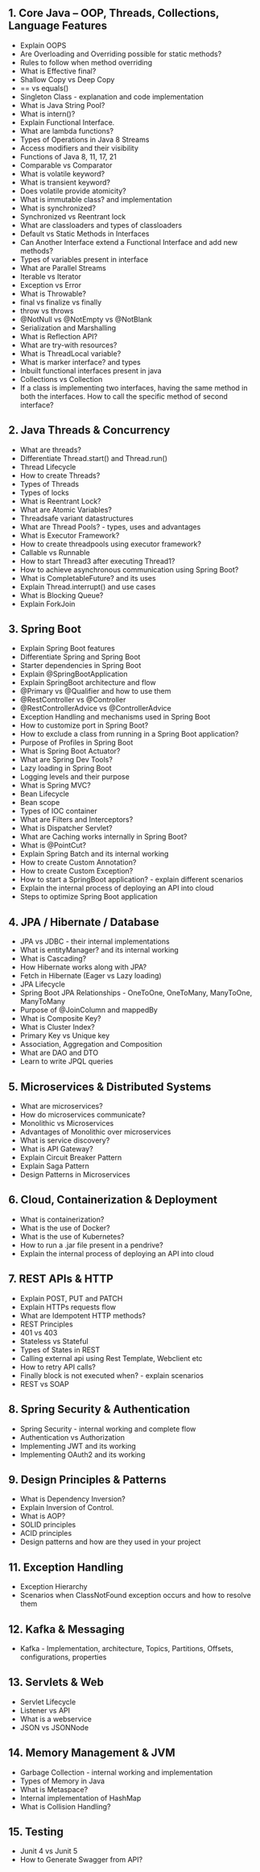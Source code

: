 ## 1. **Core Java – OOP, Threads, Collections, Language Features**

- Explain OOPS
- Are Overloading and Overriding possible for static methods?
- Rules to follow when method overriding
- What is Effective final?
- Shallow Copy vs Deep Copy
- == vs equals()
- Singleton Class - explanation and code implementation
- What is Java String Pool?
- What is intern()?
- Explain Functional Interface.
- What are lambda functions?
- Types of Operations in Java 8 Streams
- Access modifiers and their visibility
- Functions of Java 8, 11, 17, 21
- Comparable vs Comparator
- What is volatile keyword?
- What is transient keyword?
- Does volatile provide atomicity?
- What is immutable class? and implementation
- What is synchronized?
- Synchronized vs Reentrant lock
- What are classloaders and types of classloaders
- Default vs Static Methods in Interfaces
- Can Another Interface extend a Functional Interface and add new methods?
- Types of variables present in interface
- What are Parallel Streams
- Iterable vs Iterator
- Exception vs Error
- What is Throwable?
- final vs finalize vs finally
- throw vs throws
- @NotNull vs @NotEmpty vs @NotBlank
- Serialization and Marshalling
- What is Reflection API?
- What are try-with resources?
- What is ThreadLocal variable?
- What is marker interface? and types
- Inbuilt functional interfaces present in java
- Collections vs Collection
- If a class is implementing two interfaces, having the same method in both the interfaces. How to call the specific method of second interface?

## 2. **Java Threads & Concurrency**

- What are threads?
- Differentiate Thread.start() and Thread.run()
- Thread Lifecycle
- How to create Threads?
- Types of Threads
- Types of locks
- What is Reentrant Lock?
- What are Atomic Variables?
- Threadsafe variant datastructures
- What are Thread Pools? - types, uses and advantages
- What is Executor Framework?
- How to create threadpools using executor framework?
- Callable vs Runnable
- How to start Thread3 after executing Thread1?
- How to achieve asynchronous communication using Spring Boot?
- What is CompletableFuture? and its uses
- Explain Thread.interrupt() and use cases
- What is Blocking Queue?
- Explain ForkJoin

## 3. **Spring Boot**

- Explain Spring Boot features
- Differentiate Spring and Spring Boot
- Starter dependencies in Spring Boot
- Explain @SpringBootApplication
- Explain SpringBoot architecture and flow
- @Primary vs @Qualifier and how to use them
- @RestController vs @Controller
- @RestControllerAdvice vs @ControllerAdvice
- Exception Handling and mechanisms used in Spring Boot
- How to customize port in Spring Boot?
- How to exclude a class from running in a Spring Boot application?
- Purpose of Profiles in Spring Boot
- What is Spring Boot Actuator?
- What are Spring Dev Tools?
- Lazy loading in Spring Boot
- Logging levels and their purpose
- What is Spring MVC?
- Bean Lifecycle
- Bean scope
- Types of IOC container
- What are Filters and Interceptors?
- What is Dispatcher Servlet?
- What are Caching works internally in Spring Boot?
- What is @PointCut?
- Explain Spring Batch and its internal working
- How to create Custom Annotation?
- How to create Custom Exception?
- How to start a SpringBoot application? - explain different scenarios
- Explain the internal process of deploying an API into cloud
- Steps to optimize Spring Boot application

## 4. **JPA / Hibernate / Database**

- JPA vs JDBC - their internal implementations
- What is entityManager? and its internal working
- What is Cascading?
- How Hibernate works along with JPA?
- Fetch in Hibernate (Eager vs Lazy loading)
- JPA Lifecycle
- Spring Boot JPA Relationships - OneToOne, OneToMany, ManyToOne, ManyToMany
- Purpose of @JoinColumn and mappedBy
- What is Composite Key?
- What is Cluster Index?
- Primary Key vs Unique key
- Association, Aggregation and Composition
- What are DAO and DTO
- Learn to write JPQL queries

## 5. **Microservices & Distributed Systems**

- What are microservices?
- How do microservices communicate?
- Monolithic vs Microservices
- Advantages of Monolithic over microservices
- What is service discovery?
- What is API Gateway?
- Explain Circuit Breaker Pattern
- Explain Saga Pattern
- Design Patterns in Microservices

## 6. **Cloud, Containerization & Deployment**

- What is containerization?
- What is the use of Docker?
- What is the use of Kubernetes?
- How to run a .jar file present in a pendrive?
- Explain the internal process of deploying an API into cloud

## 7. **REST APIs & HTTP**

- Explain POST, PUT and PATCH
- Explain HTTPs requests flow
- What are Idempotent HTTP methods?
- REST Principles
- 401 vs 403
- Stateless vs Stateful
- Types of States in REST
- Calling external api using Rest Template, Webclient etc
- How to retry API calls?
- Finally block is not executed when? - explain scenarios
- REST vs SOAP

## 8. **Spring Security & Authentication**

- Spring Security - internal working and complete flow
- Authentication vs Authorization
- Implementing JWT and its working
- Implementing OAuth2 and its working

## 9. **Design Principles & Patterns**

- What is Dependency Inversion?
- Explain Inversion of Control.
- What is AOP?
- SOLID principles
- ACID principles
- Design patterns and how are they used in your project

## 11. **Exception Handling**

- Exception Hierarchy
- Scenarios when ClassNotFound exception occurs and how to resolve them

## 12. **Kafka & Messaging**

- Kafka - Implementation, architecture, Topics, Partitions, Offsets, configurations, properties

## 13. **Servlets & Web**

- Servlet Lifecycle
- Listener vs API
- What is a webservice
- JSON vs JSONNode

## 14. **Memory Management & JVM**

- Garbage Collection - internal working and implementation
- Types of Memory in Java
- What is Metaspace?
- Internal implementation of HashMap
- What is Collision Handling?

## 15. **Testing**

- Junit 4 vs Junit 5
- How to Generate Swagger from API?
